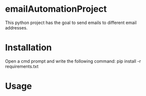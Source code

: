 # emailAutomationProject

This python project has the goal to send emails to different email addresses.

# Installation
Open a cmd prompt and write the following command:
pip install -r requirements.txt

# Usage
